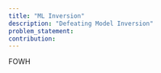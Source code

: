 ```yaml
---
title: "ML Inversion"
description: "Defeating Model Inversion"
problem_statement: 
contribution: 
---
```


FOWH